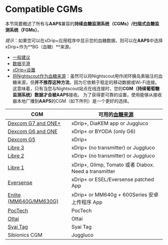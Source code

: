# Compatible CGMs

本节简要概述了所有与**AAPS**兼容的**持续血糖监测系统（CGMs）/扫描式血糖监测系统（FGMs）**。

*提示*：如果您可以在xDrip+应用程序中显示您的血糖数据，则可以在**AAPS**中选择xDrip+作为**BG（血糖）**来源。

* [一般建议](../CompatibleCgms/GeneralCGMRecommendation.md)
* [数据平滑](../CompatibleCgms/SmoothingBloodGlucoseData.md)
* [xDrip+设置](../CompatibleCgms/xDrip.md)
* [将Nightscout作为血糖来源](../CompatibleCgms/CgmNightscoutUpload.md)：虽然可以将Nightscout用作闭环胰岛素输注的血糖来源，但**并不推荐这种方法**，因为它依赖于稳定的移动数据或Wi-Fi连接。 这意味着，只有当您与Nightscout站点在线连接时，您的**CGM（持续葡萄糖监测系统）**数据才会被**AAPS**接收。 为了获得更可靠的设置，使用能够从接收器本地广播到**AAPS**的CGM（如下所列）是一个更好的选择。

| CGM                                                   | 可用的[血糖来源](../SettingUpAaps/ConfigBuilder.md#bg-source) |
| ----------------------------------------------------- | ------------------------------------------------------ |
| [Dexcom G7 and ONE+](../CompatibleCgms/DexcomG7.md)   | xDrip+, DiaKEM app or Juggluco                         |
| [Dexcom G6 and ONE](../CompatibleCgms/DexcomG6.md)    | xDrip+ or BYODA (only G6)                              |
| [Dexcom G5](../CompatibleCgms/DexcomG5.md)            | xDrip+                                                 |
| [Libre 3](../CompatibleCgms/Libre3.md)                | xDrip+ (no transmitter) or Juggluco                    |
| [Libre 2](../CompatibleCgms/Libre2.md)                | xDrip+ (no transmitter) or Juggluco                    |
| [Libre 1](../CompatibleCgms/Libre1.md)                | xDrip+, Glimp, Tomato 或者 Diabox. Need a transmitter    |
| [Eversense](../CompatibleCgms/Eversense.md)           | xDrip+ or ESEL/Eversense patched App                   |
| [Enlite (MM640G/MM630G)](../CompatibleCgms/MM640g.md) | xDrip+ or MM640g + 600Series 安卓上传程序 App                |
| [PocTech](../CompatibleCgms/PocTech.md)               | PocTech                                                |
| [Ottai](../CompatibleCgms/OttaiM8.md)                 | Ottai                                                  |
| [Syai Tag](../CompatibleCgms/SyaiTagX1.md)            | Syai Tag                                               |
| Sibionics CGM                                         | Juggluco                                               |
